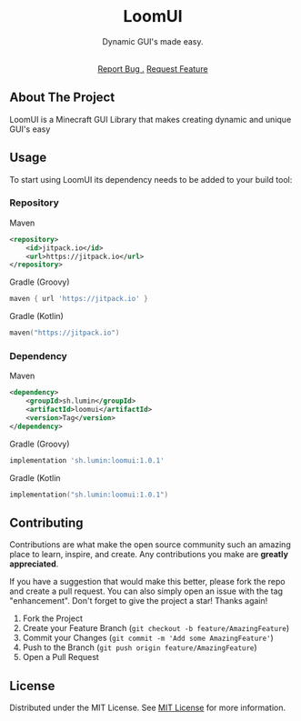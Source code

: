 <br/>
<div align="center">

<h1 align="center">LoomUI</h1>
<p align="center">
Dynamic GUI's made easy.

<br/>
<br/>
  
<a href="https://github.com/lumin-sh/LoomUI/issues/new?template=bug_report.md">Report Bug .</a>
<a href="https://github.com/lumin-sh/LoomUI/issues/new?template=feature_request.md">Request Feature</a>
</p>
</div>

 ## About The Project

LoomUI is a Minecraft GUI Library that makes creating dynamic and unique GUI's easy
 ## Usage

To start using LoomUI its dependency needs to be added to your build tool:

### Repository

Maven
```xml
<repository>
    <id>jitpack.io</id>
    <url>https://jitpack.io</url>
</repository>
```

Gradle (Groovy)
```groovy
maven { url 'https://jitpack.io' }
```

Gradle (Kotlin)
```kotlin
maven("https://jitpack.io")
```

### Dependency

Maven
```xml 
<dependency>
    <groupId>sh.lumin</groupId>
    <artifactId>loomui</artifactId>
    <version>Tag</version>
</dependency>
```

Gradle (Groovy)
```groovy
implementation 'sh.lumin:loomui:1.0.1'
```

Gradle (Kotlin
```kotlin
implementation("sh.lumin:loomui:1.0.1")
```
 ## Contributing

Contributions are what make the open source community such an amazing place to learn, inspire, and create. Any contributions you make are **greatly appreciated**.

If you have a suggestion that would make this better, please fork the repo and create a pull request. You can also simply open an issue with the tag "enhancement".
Don't forget to give the project a star! Thanks again!

1. Fork the Project
2. Create your Feature Branch (`git checkout -b feature/AmazingFeature`)
3. Commit your Changes (`git commit -m 'Add some AmazingFeature'`)
4. Push to the Branch (`git push origin feature/AmazingFeature`)
5. Open a Pull Request
 ## License

Distributed under the MIT License. See [MIT License](https://opensource.org/licenses/MIT) for more information.
